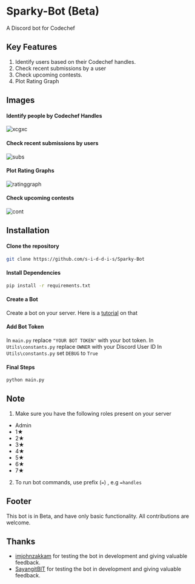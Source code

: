 # Sparky-Bot (Beta)

A Discord bot for Codechef

## Key Features
1. Identify users based on their Codechef handles.
2. Check recent submissions by a user
3. Check upcoming contests.
4. Plot Rating Graph

## Images

#### Identify people by Codechef Handles
<img src="https://i.ibb.co/5xhYtBy/xcgxc.png" alt="xcgxc" border="0">

#### Check recent submissions by users
<img src="https://i.ibb.co/4m4M0zT/subs.png" alt="subs" border="0">

#### Plot Rating Graphs
<img src="https://i.ibb.co/SKkQVJz/ratinggraph.png" alt="ratinggraph" border="0">

#### Check upcoming contests
<img src="https://i.ibb.co/TMVnwyg/cont.png" alt="cont" border="0">

## Installation

#### Clone the repository

```bash
git clone https://github.com/s-i-d-d-i-s/Sparky-Bot
```
#### Install Dependencies

```bash
pip install -r requirements.txt
```

#### Create a Bot

Create a bot on your server. Here is a [tutorial](https://github.com/reactiflux/discord-irc/wiki/Creating-a-discord-bot-&-getting-a-token) on that

#### Add Bot Token

In `main.py` replace  `"YOUR BOT TOKEN"` with your bot token.
In `Utils\constants.py` replace `OWNER` with your Discord User ID
In `Utils\constants.py` set `DEBUG` to `True`


#### Final Steps 

```bash
python main.py
```

## Note

1. Make sure you have the following roles present on your server
 - Admin
 - 1★
 - 2★
 - 3★
 - 4★
 - 5★
 - 6★
 - 7★
2. To run bot commands, use prefix (`=`) , e.g `=handles`

## Footer

This bot is in Beta, and have only basic functionality.
All contributions are welcome.

## Thanks

- [imjohnzakkam](https://github.com/imjohnzakkam) for testing the bot in development and giving valuable feedback.
- [SayangitBIT](https://github.com/SayangitBIT) for testing the bot in development and giving valuable feedback.
